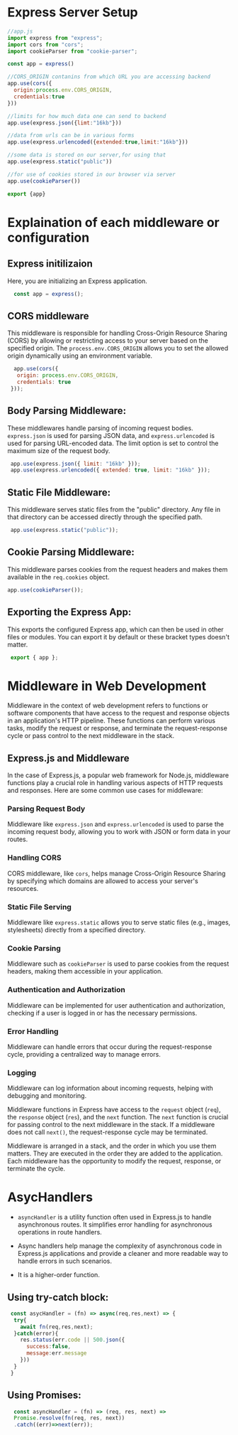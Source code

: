 # Express Server Setup

```js
//app.js
import express from "express";
import cors from "cors";
import cookieParser from "cookie-parser";

const app = express()

//CORS_ORIGIN contanins from which URL you are accessing backend
app.use(cors({
  origin:process.env.CORS_ORIGIN,
  credentials:true
}))

//limits for how much data one can send to backend
app.use(express.json({limt:"16kb"}))

//data from urls can be in various forms
app.use(express.urlencoded({extended:true,limit:"16kb"}))

//some data is stored on our server,for using that
app.use(express.static("public"))

//for use of cookies stored in our browser via server
app.use(cookieParser())

export {app}

```

# Explaination of each middleware or configuration

## Express initilizaion
  Here, you are initializing an Express application.
  ```js
    const app = express();
  ```

## CORS middleware
 This middleware is responsible for handling Cross-Origin Resource Sharing (CORS) by allowing or restricting access to your server based on the specified origin. The `process.env.CORS_ORIGIN` allows you to set the allowed origin dynamically using an environment variable.

 ```js
   app.use(cors({
    origin: process.env.CORS_ORIGIN,
    credentials: true
  }));
 ```

## Body Parsing Middleware:
 These middlewares handle parsing of incoming request bodies. `express.json` is used for parsing JSON data, and `express.urlencoded` is used for parsing URL-encoded data. The limit option is set to control the maximum size of the request body.

 ```js
  app.use(express.json({ limit: "16kb" }));
  app.use(express.urlencoded({ extended: true, limit: "16kb" }));
 ```

## Static File Middleware:
 This middleware serves static files from the "public" directory. Any file in that directory can be accessed directly through the specified path.
 ```js
  app.use(express.static("public"));
 ```
## Cookie Parsing Middleware:
 This middleware parses cookies from the request headers and makes them available in the `req.cookies` object.

 ```js
 app.use(cookieParser());
 ```

## Exporting the Express App:
This exports the configured Express app, which can then be used in other files or modules. You can export it by default or these bracket types doesn't matter.
```js
 export { app };
```

# Middleware in Web Development

Middleware in the context of web development refers to functions or software components that have access to the request and response objects in an application's HTTP pipeline. These functions can perform various tasks, modify the request or response, and terminate the request-response cycle or pass control to the next middleware in the stack.

## Express.js and Middleware

In the case of Express.js, a popular web framework for Node.js, middleware functions play a crucial role in handling various aspects of HTTP requests and responses. Here are some common use cases for middleware:

### Parsing Request Body

Middleware like `express.json` and `express.urlencoded` is used to parse the incoming request body, allowing you to work with JSON or form data in your routes.

### Handling CORS

CORS middleware, like `cors`, helps manage Cross-Origin Resource Sharing by specifying which domains are allowed to access your server's resources.

### Static File Serving

Middleware like `express.static` allows you to serve static files (e.g., images, stylesheets) directly from a specified directory.

### Cookie Parsing

Middleware such as `cookieParser` is used to parse cookies from the request headers, making them accessible in your application.

### Authentication and Authorization

Middleware can be implemented for user authentication and authorization, checking if a user is logged in or has the necessary permissions.

### Error Handling

Middleware can handle errors that occur during the request-response cycle, providing a centralized way to manage errors.

### Logging

Middleware can log information about incoming requests, helping with debugging and monitoring.

Middleware functions in Express have access to the `request` object (`req`), the `response` object (`res`), and the `next` function. The `next` function is crucial for passing control to the next middleware in the stack. If a middleware does not call `next()`, the request-response cycle may be terminated.

Middleware is arranged in a stack, and the order in which you use them matters. They are executed in the order they are added to the application. Each middleware has the opportunity to modify the request, response, or terminate the cycle.


# AsycHandlers
 - `asyncHandler` is a utility function often used in Express.js to handle asynchronous routes. It simplifies error handling for asynchronous operations in route handlers.

 - Async handlers help manage the complexity of asynchronous code in Express.js applications and provide a cleaner and more readable way to handle errors in such scenarios.

 - It is a higher-order function.

## Using try-catch block:

```js
 const asycHandler = (fn) => async(req,res,next) => {
  try{
    await fn(req,res,next);
  }catch(error){
    res.status(err.code || 500.json({
      success:false,
      message:err.message
    }))
  }
 }
```
## Using Promises:

```js
  const asyncHandler = (fn) => (req, res, next) =>
  Promise.resolve(fn(req, res, next))
  .catch((err)=>next(err));
```






